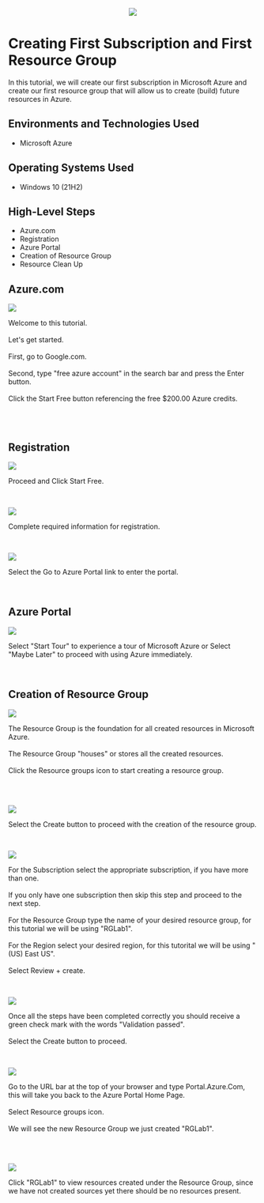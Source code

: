 <p align="center">
<img src="https://i.imgur.com/T4EG5rh.png">
</p>

<h1>Creating First Subscription and First Resource Group </h1> 
In this tutorial, we will create our first subscription in Microsoft Azure and create our first resource group that will allow us to create (build) future resources in Azure.<br />


<h2>Environments and Technologies Used</h2>

- Microsoft Azure

<h2>Operating Systems Used </h2>

- Windows 10 (21H2)
  
<h2>High-Level Steps</h2>

- Azure.com
- Registration
- Azure Portal
- Creation of Resource Group
- Resource Clean Up

<h2>Azure.com </h2>

<p>
<img src="https://i.imgur.com/zRovdX8.png"/>
</p>
<p>
Welcome to this tutorial. <br /> <br />
Let's get started. <br /> <br />
First, go to Google.com. <br /> <br />
Second, type "free azure account" in the search bar and press the Enter button. <br /> <br />
Click the Start Free button referencing the free $200.00 Azure credits.<br /> <br />
</p>
<br />

<h2>Registration </h2>
<p>
<img src="https://i.imgur.com/2hasJG7.png"/>
</p>
<p>
Proceed and Click Start Free.
</p>
<br />

<p>
<img src="https://i.imgur.com/cbEVtUx.png"/>
</p>
<p>
Complete required information for registration.
</p>
<br />

<p>
<img src="https://i.imgur.com/SkcykmY.png"/>
</p>
<p>
Select the Go to Azure Portal link to enter the portal.
</p>
<br />

<h2>Azure Portal </h2>

<p>
<img src="https://i.imgur.com/rr6bdLO.png"/>
</p>
<p>
Select "Start Tour" to experience a tour of Microsoft Azure or Select "Maybe Later" to proceed with using Azure immediately.
</p>
<br />

<h2>Creation of Resource Group</h2>
<p>
<img src="https://i.imgur.com/amn761s.png"/>
</p>
<p>
The Resource Group is the foundation for all created resources in Microsoft Azure. <br /> <br />
The Resource Group "houses" or stores all the created resources.<br /> <br />
Click the Resource groups icon to start creating a resource group. <br /> <br />
</p>
<br />

<p>
<img src="https://i.imgur.com/ceDMdvT.png"/>
</p>
<p>
Select the Create button to proceed with the creation of the resource group.
</p>
<br />

<p>
<img src="https://i.imgur.com/QbfSQrF.png"/>
</p>
<p>
For the Subscription select the appropriate subscription, if you have more than one. <br /> <br />
If you only have one subscription then skip this step and proceed to the next step. <br /> <br />
For the Resource Group type the name of your desired resource group, for this tutorial we will be using "RGLab1". <br /> <br />
For the Region select your desired region, for this tutorital we will be using "(US) East US".  <br /> <br />
Select Review + create.  
</p>
<br />

<p>
<img src="https://i.imgur.com/69Q02U1.png"/>
</p>
<p>
Once all the steps have been completed correctly you should receive a green check mark with the words "Validation passed". <br /> <br />
Select the Create button to proceed.

</p>
<br />

<p>
<img src="https://i.imgur.com/MuIfbYo.png"/>
</p>
<p>
Go to the URL bar at the top of your browser and type Portal.Azure.Com, this will take you back to the Azure Portal Home Page. <br /> <br />
Select Resource groups icon. <br /> <br />
We will see the new Resource Group we just created "RGLab1". <br /> <br />
</p>
<br />

<p>
<img src="https://i.imgur.com/tH9WrgT.png"/>
</p>
<p>
Click "RGLab1" to view resources created under the Resource Group, since we have not created sources yet there should be no resources present.
</p>
<br />

